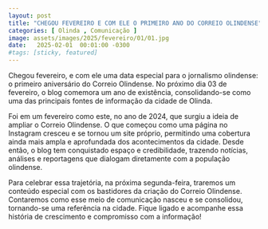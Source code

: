```yaml
---
layout: post
title: "CHEGOU FEVEREIRO E COM ELE O PRIMEIRO ANO DO CORREIO OLINDENSE"
categories: [ Olinda , Comunicação ]
image: assets/images/2025/fevereiro/01/01.jpg
date:   2025-02-01  00:01:00 -0300
#tags: [sticky, featured]
---
```

Chegou fevereiro, e com ele uma data especial para o jornalismo olindense: o primeiro aniversário do Correio Olindense. No próximo dia 03 de fevereiro, o blog comemora um ano de existência, consolidando-se como uma das principais fontes de informação da cidade de Olinda.

Foi em um fevereiro como este, no ano de 2024, que surgiu a ideia de ampliar o Correio Olindense. O que começou como uma página no Instagram cresceu e se tornou um site próprio, permitindo uma cobertura ainda mais ampla e aprofundada dos acontecimentos da cidade. Desde então, o blog tem conquistado espaço e credibilidade, trazendo notícias, análises e reportagens que dialogam diretamente com a população olindense.

Para celebrar essa trajetória, na próxima segunda-feira, traremos um conteúdo especial com os bastidores da criação do Correio Olindense. Contaremos como esse meio de comunicação nasceu e se consolidou, tornando-se uma referência na cidade. Fique ligado e acompanhe essa história de crescimento e compromisso com a informação!